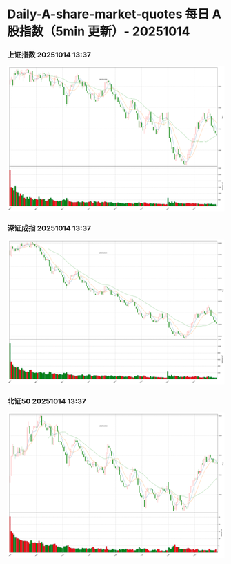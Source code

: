 
# Daily-A-share-market-quotes 每日 A 股指数（5min 更新）- 20251014

### 上证指数 20251014 13:37
![](./fig/2025/10/20251014-sh000001.png)

### 深证成指 20251014 13:37
![](./fig/2025/10/20251014-sz399001.png)

### 北证50 20251014 13:37
![](./fig/2025/10/20251014-bj899050.png)
